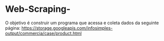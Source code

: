 # Web-Scraping-
O objetivo é construir um programa que acessa e coleta dados da seguinte página: https://storage.googleapis.com/infosimples-output/commercia/case/product.html
